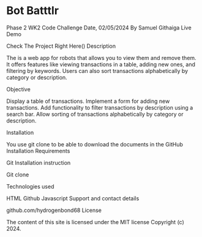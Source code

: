 # Bot Batttlr
Phase 2 WK2 Code Challenge Date, 02/05/2024 By Samuel Githaiga Live Demo

Check The Project Right Here() Description

The  is a web app for robots that allows you to view them and remove them. It offers features like viewing transactions in a table, adding new ones, and filtering by keywords. Users can also sort transactions alphabetically by category or description.

Objective

Display a table of transactions.
Implement a form for adding new transactions.
Add functionality to filter transactions by description using a search bar.
Allow sorting of transactions alphabetically by category or description.

Installation

You use git clone to be able to download the documents in the GitHub Installation Requirements

Git Installation instruction

Git clone 

Technologies used

HTML Github Javascript Support and contact details

github.com/hydrogenbond68 License

The content of this site is licensed under the MIT license Copyright (c) 2024.
